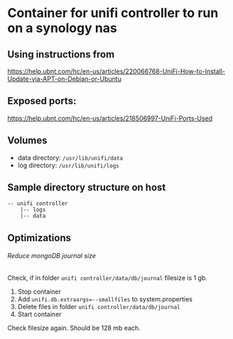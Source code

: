 # Container for unifi controller to run on a synology nas

## Using instructions from
https://help.ubnt.com/hc/en-us/articles/220066768-UniFi-How-to-Install-Update-via-APT-on-Debian-or-Ubuntu

## Exposed ports:
https://help.ubnt.com/hc/en-us/articles/218506997-UniFi-Ports-Used

## Volumes
- data directory: `/usr/lib/unifi/data`
- log directory: `/usr/lib/unifi/logs`

## Sample directory structure on host
```
-- unifi controller
    |-- logs
    |-- data
```

## Optimizations

###### Reduce mongoDB journal size
Check, if in folder `unifi controller/data/db/journal` filesize is 1 gb.

1. Stop container
2. Add `unifi.db.extraargs=--smallfiles` to system.properties
3. Delete files in folder `unifi controller/data/db/journal`
4. Start container

Check filesize again. Should be 128 mb each.
